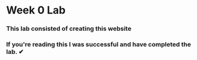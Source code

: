 # **Week 0 Lab** 

### This lab consisted of creating this website 

### If you're reading this I was successful and have completed the lab. ✔